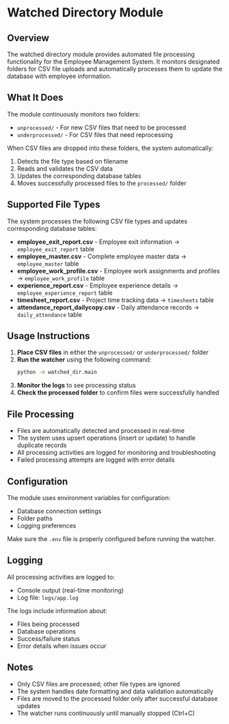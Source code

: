 # Watched Directory Module

## Overview

The watched directory module provides automated file processing functionality for the Employee Management System. It monitors designated folders for CSV file uploads and automatically processes them to update the database with employee information.

## What It Does

The module continuously monitors two folders:
- `unprocessed/` - For new CSV files that need to be processed
- `underprocessed/` - For CSV files that need reprocessing

When CSV files are dropped into these folders, the system automatically:
1. Detects the file type based on filename
2. Reads and validates the CSV data
3. Updates the corresponding database tables
4. Moves successfully processed files to the `processed/` folder

## Supported File Types

The system processes the following CSV file types and updates corresponding database tables:

- **employee_exit_report.csv** - Employee exit information → `employee_exit_report` table
- **employee_master.csv** - Complete employee master data → `employee_master` table
- **employee_work_profile.csv** - Employee work assignments and profiles → `employee_work_profile` table
- **experience_report.csv** - Employee experience details → `employee_experience_report` table
- **timesheet_report.csv** - Project time tracking data → `timesheets` table
- **attendance_report_dailycopy.csv** - Daily attendance records → `daily_attendance` table


## Usage Instructions

1. **Place CSV files** in either the `unprocessed/` or `underprocessed/` folder
2. **Run the watcher** using the following command:
   ```bash
   python -m watched_dir.main
   ```
3. **Monitor the logs** to see processing status
4. **Check the processed folder** to confirm files were successfully handled

## File Processing

- Files are automatically detected and processed in real-time
- The system uses upsert operations (insert or update) to handle duplicate records
- All processing activities are logged for monitoring and troubleshooting
- Failed processing attempts are logged with error details

## Configuration

The module uses environment variables for configuration:
- Database connection settings
- Folder paths
- Logging preferences

Make sure the `.env` file is properly configured before running the watcher.

## Logging

All processing activities are logged to:
- Console output (real-time monitoring)
- Log file: `logs/app.log`

The logs include information about:
- Files being processed
- Database operations
- Success/failure status
- Error details when issues occur

## Notes

- Only CSV files are processed; other file types are ignored
- The system handles date formatting and data validation automatically
- Files are moved to the processed folder only after successful database updates
- The watcher runs continuously until manually stopped (Ctrl+C)